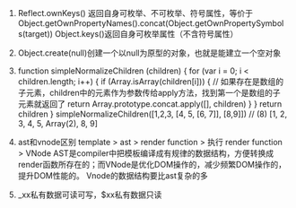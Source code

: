 <!--
 * @Author: your name
 * @Date: 2022-04-09 16:55:19
 * @LastEditTime: 2022-04-26 16:34:19
 * @LastEditors: Please set LastEditors
 * @Description: 打开koroFileHeader查看配置 进行设置: https://github.com/OBKoro1/koro1FileHeader/wiki/%E9%85%8D%E7%BD%AE
 * @FilePath: /fe_interview/vue/vue源码.md
-->
1. Reflect.ownKeys() 返回自身可枚举、不可枚举、符号属性，等价于Object.getOwnPropertyNames().concat(Object.getOwnPropertySymbols(target))
Object.keys()返回自身可枚举属性（不含符号属性）

2. Object.create(null)创建一个以null为原型的对象，也就是能建立一个空对象

3. function simpleNormalizeChildren (children) {
  for (var i = 0; i < children.length; i++) {
    if (Array.isArray(children[i])) {
       // 如果存在是数组的子元素，children中的元素作为参数传给apply方法，找到第一个是数组的子元素就返回了
      return Array.prototype.concat.apply([], children)
    }
  }
  return children
}
simpleNormalizeChildren([1,2,3, [4, 5, [6, 7]], [8,9]])
// (8) [1, 2, 3, 4, 5, Array(2), 8, 9]

4. ast和vnode区别
template > ast > render function > 执行 render function > VNode
AST是compiler中把模板编译成有规律的数据结构，方便转换成render函数所存在的；而VNode是优化DOM操作的，减少频繁DOM操作的，提升DOM性能的。
Vnode的数据结构要比ast复杂的多

5. _xx私有数据可读可写，$xx私有数据只读
